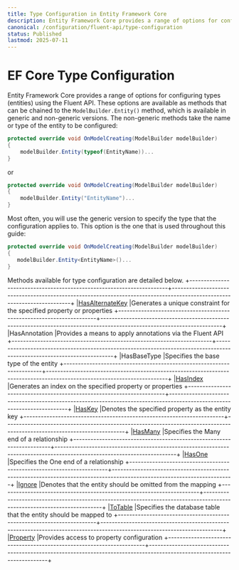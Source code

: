 ```yaml
---
title: Type Configuration in Entity Framework Core
description: Entity Framework Core provides a range of options for configuring types (entities) using the Fluent API
canonical: /configuration/fluent-api/type-configuration
status: Published
lastmod: 2025-07-11
---
```


# EF Core Type Configuration

Entity Framework Core provides a range of options for configuring types (entities) using the Fluent API. These options are available as methods that can be chained to the `ModelBuilder.Entity()` method, which is available in generic and non-generic versions. The non-generic methods take the name or type of the entity to be configured:

```csharp
protected override void OnModelCreating(ModelBuilder modelBuilder)
{
    modelBuilder.Entity(typeof(EntityName))...
}
```
or 
```csharp
protected override void OnModelCreating(ModelBuilder modelBuilder)
{
    modelBuilder.Entity("EntityName")...
}
```

 Most often, you will use the generic version to specify the type that the configuration applies to. This option is the one that is used throughout this guide:

 ```csharp
protected override void OnModelCreating(ModelBuilder modelBuilder)
{
    modelBuilder.Entity<EntityName>()...
}
```

Methods available for type configuration are detailed below.
+----------------------------------------------------------------------+------------------------------------------------------------------------------------------------------------------------+
|[HasAlternateKey](/configuration/fluent-api/hasalternatekey-method)   |Generates a unique constraint for the specified property or properties
+----------------------------------------------------------------------+------------------------------------------------------------------------------------------------------------------------+
|HasAnnotation                                                         |Provides a means to apply annotations via the Fluent API
+----------------------------------------------------------------------+------------------------------------------------------------------------------------------------------------------------+
|HasBaseType                                                           |Specifies the base type of the entity
+----------------------------------------------------------------------+------------------------------------------------------------------------------------------------------------------------+
|[HasIndex](/configuration/fluent-api/hasindex-method)                 |Generates an index on the specified property or properties
+----------------------------------------------------------------------+------------------------------------------------------------------------------------------------------------------------+
|[HasKey](/configuration/fluent-api/haskey-method)                     |Denotes the specified property as the entity key 
+----------------------------------------------------------------------+------------------------------------------------------------------------------------------------------------------------+
|[HasMany](/configuration/fluent-api/hasmany-method)                   |Specifies the Many end of a relationship
+----------------------------------------------------------------------+------------------------------------------------------------------------------------------------------------------------+
|[HasOne](/configuration/fluent-api/hasone-method)                     |Specifies the One end of a relationship
+----------------------------------------------------------------------+------------------------------------------------------------------------------------------------------------------------+
|[Ignore](/configuration/fluent-api/ignore-method)                |Denotes that the entity should be omitted from the mapping
+----------------------------------------------------------------------+------------------------------------------------------------------------------------------------------------------------+
|[ToTable](/configuration/fluent-api/totable-method)                   |Specifies the database table that the entity should be mapped to
+----------------------------------------------------------------------+------------------------------------------------------------------------------------------------------------------------+
|[Property](/configuration/fluent-api/property-configuration)          |Provides access to property configuration
+----------------------------------------------------------------------+------------------------------------------------------------------------------------------------------------------------+
